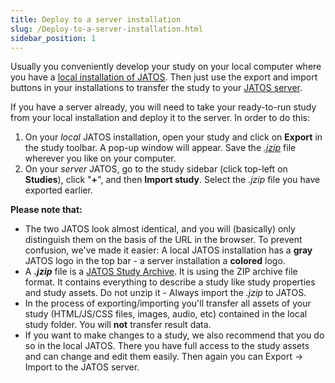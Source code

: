 ```yaml
---
title: Deploy to a server installation
slug: /Deploy-to-a-server-installation.html
sidebar_position: 1
---
```


Usually you conveniently develop your study on your local computer where you have a [local installation of JATOS](Installation.html). Then just use the export and import buttons in your installations to transfer the study to your [JATOS server](Bring-your-JATOS-online.html).

If you have a server already, you will need to take your ready-to-run study from your local installation and deploy it to the server. In order to do this:

1. On your *local* JATOS installation, open your study and click on **Export** in the study toolbar. A pop-up window will appear. Save the [_.jzip_](JATOS-Study-Archive-JZIP.html) file wherever you like on your computer.
1. On your *server* JATOS, go to the study sidebar (click top-left on **Studies**), click "**+**", and then **Import study**. Select the _.jzip_ file you have exported earlier.


**Please note that:**

* The two JATOS look almost identical, and you will (basically) only distinguish them on the basis of the URL in the browser. To prevent confusion, we've made it easier: A local JATOS installation has a **gray** JATOS logo in the top bar - a server installation a **colored** logo. 
* A **_.jzip_** file is a [JATOS Study Archive](JATOS-Study-Archive-JZIP.html). It is using the ZIP archive file format. It contains everything to describe a study like study properties and study assets. Do not unzip it - Always import the *.jzip* to JATOS. 
* In the process of exporting/importing you'll transfer all assets of your study (HTML/JS/CSS files, images, audio, etc) contained in the local study folder. You will **not** transfer result data. 
* If you want to make changes to a study, we also recommend that you do so in the local JATOS. There you have full access to the study assets and can change and edit them easily. Then again you can Export → Import to the JATOS server. 




